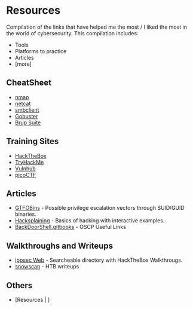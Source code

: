 # Resources
Compilation of the links that have helped me the most / I liked the most in the world of cybersecurity.
This compilation includes:
- Tools
- Platforms to practice
- Articles
- [more] 


## CheatSheet
- [nmap](obsidian://open?vault=cybersecNotes&file=Cheat%20Sheet%2FCommon%2Fnmap)
- [netcat](obsidian://open?vault=cybersecNotes&file=Cheat%20Sheet%2FCommon%2Fnetcat)
- [smbclient](obsidian://open?vault=cybersecNotes&file=Cheat%20Sheet%2FCommon%2Fsmbclient)
- [Gobuster](obsidian://open?vault=cybersecNotes&file=Cheat%20Sheet%2FCommon%2FGobuster)
- [Brup Suite](obsidian://open?vault=cybersecNotes&file=Cheat%20Sheet%2FWeb%2FBurp%20Suite)


## Training Sites
- [HackTheBox](https://www.hackthebox.eu)
- [TryHackMe](https://tryhackme.com/)
- [Vulnhub](https://www.vulnhub.com/)
- [picoCTF](https://picoctf.org/)


## Articles
- [GTFOBins](https://gtfobins.github.io/) - Possible privilege escalation vectors through SUID/GUID binaries.
- [Hacksplaining](https://gtfobins.github.io/) - Basics of hacking with interactive examples.
- [BackDoorShell.gitbooks](https://backdoorshell.gitbooks.io/oscp-useful-links/content/) - OSCP Useful Links


## Walkthroughs and Writeups
- [ippsec Web](https://ippsec.rocks) - Searcheable directory with HackTheBox Walkthrougs.
- [snowscan](https://snowscan.io/#) - HTB writeups


## Others
- [Resources | ]